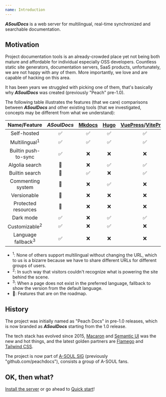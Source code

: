 ```yaml
---
name: Introduction
---
```


_**ASoulDocs**_ is a web server for multilingual, real-time synchronized and searchable documentation.

## Motivation

Project documentation tools is an already-crowded place yet not being both mature and affordable for individual especially OSS developers. Countless static site generators, documentation servers, SaaS products, unfortunately, we are not happy with any of them. More importantly, we love and are capable of hacking on this area.

It has been years we struggled with picking one of them, that's basically why _**ASoulDocs**_ was created (previously "Peach" pre-1.0).

The following table illustrates the features (that we care) comparisons between _**ASoulDocs**_ and other existing tools (that we investigated, concepts may be different from what we understand):

|Name/Feature                 |_**ASoulDocs**_|[Mkdocs](https://www.mkdocs.org/)|[Hugo](https://gohugo.io/)|[VuePress](https://v2.vuepress.vuejs.org/)/[VitePress](https://vitepress.vuejs.org/)|[GitBook](https://www.gitbook.com/)|
|:---------------------------:|:-------------:|:----:|:--:|:----------------:|:----:|
|Self-hosted                  | ✅ | ✅ | ✅ | ✅ | ❌ |
|Multilingual<sup>1</sup>     | ✅ | ✅ | ✅ | ✅ | ❌ |
|Builtin push-to-sync         | ✅ | ❌ | ❌ | ❌ | ✅ |
|Algolia search               | 🎯 | ❌ | ✅ | ✅ | ❌ |
|Builtin search               | 🎯 | ✅ | ❌ | ✅ | ✅ |
|Commenting system            | 🎯 | ❌ | ✅ | ❌ | ❌ |
|Versionable                  | 🎯 | ❌ | ❌ | ❌ | ❌ |
|Protected resources          | 🎯 | ❌ | ❌ | ❌ | ❌ |
|Dark mode                    | ✅ | ❌ | ✅ | ✅ | ❌ |
|Customizable<sup>2</sup>     | ✅ | ❌ | ✅ | ❌ | ❌ |
|Language fallback<sup>3</sup>| ✅ | ❌ | ❌ | ❌ | ❌ |

- <sup>1</sup>: None of others support multilingual without changing the URL, which to us is a bizarre because we have to share different URLs for different groups of users.
- <sup>2</sup>: In such way that visitors couldn't recognize what is powering the site behind the scene.
- <sup>3</sup>: When a page does not exist in the preferred language, fallback to show the version from the default language.
- 🎯: Features that are on the roadmap.

## History

The project was initially named as "Peach Docs" in pre-1.0 releases, which is now branded as _**ASoulDocs**_ starting from the 1.0 release.

The tech stack has evolved since 2015, [Macaron](https://go-macaron.com) and [Semantic UI](https://semantic-ui.com/) was the new and hot things, and the latest golden partners are [Flamego](https://flamego.dev) and [Tailwind CSS](https://tailwindcss.com/).

The project is now part of [A-SOUL SIG](https://github.com/asoul-sig) (previously "github.com/peachdocs"), consists a group of A-SOUL fans.

## OK, then what?

[Install the server](installation.md) or go ahead to [Quick start](quick-start.md)!
